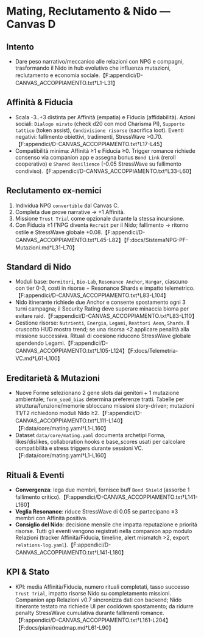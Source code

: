 # Mating, Reclutamento & Nido — Canvas D

## Intento
- Dare peso narrativo/meccanico alle relazioni con NPG e compagni, trasformando il Nido in hub evolutivo che influenza mutazioni, reclutamento e economia sociale.【F:appendici/D-CANVAS_ACCOPPIAMENTO.txt†L1-L31】

## Affinità & Fiducia
- Scala -3..+3 distinta per Affinità (empatia) e Fiducia (affidabilità). Azioni sociali: `Dialogo mirato` (check d20 con mod Charisma PI), `Supporto tattico` (token assist), `Condivisione risorse` (sacrifica loot). Eventi negativi: fallimento obiettivi, tradimenti, StressWave >0.70.【F:appendici/D-CANVAS_ACCOPPIAMENTO.txt†L17-L45】
- Compatibilità minima: Affinità ≥1 e Fiducia ≥0. Trigger romance richiede consenso via companion app e assegna bonus `Bond Link` (reroll cooperativo) e `Shared Resilience` (-0.05 StressWave su fallimento condiviso).【F:appendici/D-CANVAS_ACCOPPIAMENTO.txt†L33-L60】

## Reclutamento ex-nemici
1. Individua NPG `convertible` dal Canvas C.
2. Completa due prove narrative → +1 Affinità.
3. Missione `Trust Trial` come opzionale durante la stessa incursione.
4. Con Fiducia ≥1 l'NPG diventa `Recruit` per il Nido; fallimento → ritorno ostile e StressWave globale +0.08.【F:appendici/D-CANVAS_ACCOPPIAMENTO.txt†L45-L82】【F:docs/SistemaNPG-PF-Mutazioni.md†L31-L70】

## Standard di Nido
- Moduli base: `Dormitori`, `Bio-Lab`, `Resonance Anchor`, `Hangar`, ciascuno con tier 0-3, costi in risorse + Resonance Shards e impatto telemetrico.【F:appendici/D-CANVAS_ACCOPPIAMENTO.txt†L83-L104】
- Nido itinerante richiede due Anchor e consente spostamento ogni 3 turni campagna; il Security Rating deve superare minaccia bioma per evitare raid.【F:appendici/D-CANVAS_ACCOPPIAMENTO.txt†L83-L110】
- Gestione risorse: `Nutrienti`, `Energia`, `Legami`, `Reattori Aeon`, `Shards`. Il cruscotto HUD mostra trend; se una risorsa <2 applicare penalità alla missione successiva. Rituali di coesione riducono StressWave globale spendendo Legami.【F:appendici/D-CANVAS_ACCOPPIAMENTO.txt†L105-L124】【F:docs/Telemetria-VC.md†L61-L100】

## Ereditarietà & Mutazioni
- Nuove Forme selezionano 2 gene slots dai genitori + 1 mutazione ambientale; `form_seed_bias` determina preferenze tratti. Tabelle per struttura/funzione/memorie sbloccano missioni story-driven; mutazioni T1/T2 richiedono moduli Nido ≥2.【F:appendici/D-CANVAS_ACCOPPIAMENTO.txt†L111-L140】【F:data/core/mating.yaml†L1-L160】
- Dataset `data/core/mating.yaml` documenta archetipi Forma, likes/dislikes, collaboration hooks e base_scores usati per calcolare compatibilità e stress triggers durante sessioni VC.【F:data/core/mating.yaml†L1-L160】

## Rituali & Eventi
- **Convergenza**: lega due membri, fornisce buff `Bond Shield` (assorbe 1 fallimento critico).【F:appendici/D-CANVAS_ACCOPPIAMENTO.txt†L141-L160】
- **Veglia Resonance**: riduce StressWave di 0.05 se partecipano ≥3 membri con Affinità positiva.
- **Consiglio del Nido**: decisione mensile che impatta reputazione e priorità risorse. Tutti gli eventi vengono registrati nella companion app modulo Relazioni (tracker Affinità/Fiducia, timeline, alert mismatch >2, export `relations-log.yaml`).【F:appendici/D-CANVAS_ACCOPPIAMENTO.txt†L141-L180】

## KPI & Stato
- KPI: media Affinità/Fiducia, numero rituali completati, tasso successo `Trust Trial`, impatto risorse Nido su completamento missioni. Companion app Relazioni v0.7 sincronizza dati con backend; Nido itinerante testato ma richiede UI per cooldown spostamento; da ridurre penalty StressWave cumulativa durante fallimenti romance.【F:appendici/D-CANVAS_ACCOPPIAMENTO.txt†L161-L204】【F:docs/piani/roadmap.md†L61-L90】
